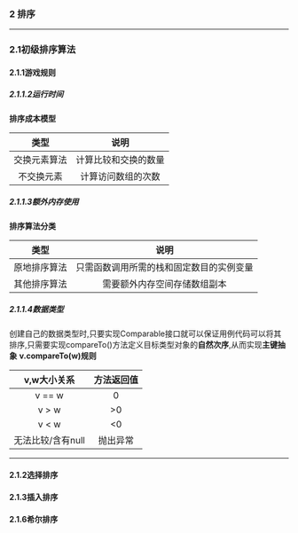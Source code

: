 ### 2 排序
---

### 2.1初级排序算法

#### 2.1.1游戏规则

##### 2.1.1.2运行时间
**排序成本模型**

|类型|说明|
|:-:|:-:|
|交换元素算法|计算比较和交换的数量|
|不交换元素|计算访问数组的次数|

##### 2.1.1.3额外内存使用
**排序算法分类**

|类型|说明|
|:-:|:-:|
|原地排序算法|只需函数调用所需的栈和固定数目的实例变量|
|其他排序算法|需要额外内存空间存储数组副本|

##### 2.1.1.4数据类型
创建自己的数据类型时,只要实现Comparable接口就可以保证用例代码可以将其排序,只需要实现compareTo()方法定义目标类型对象的**自然次序**,从而实现**主键抽象**
**v.compareTo(w)规则**

|v,w大小关系|方法返回值|
|:-:|:-:|
|v == w|0|
|v > w| >0|
|v < w| <0|
|无法比较/含有null|抛出异常|

---

#### 2.1.2选择排序
#### 2.1.3插入排序
#### 2.1.6希尔排序